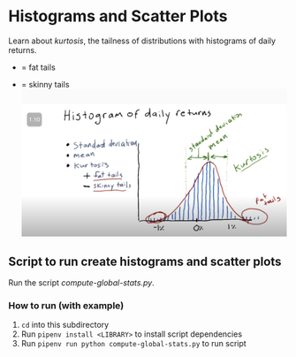 # Histograms and Scatter Plots

Learn about _kurtosis_, the tailness of distributions with histograms of daily returns.

- = fat tails

* = skinny tails
  ![alt text](image.png)

## Script to run create histograms and scatter plots

Run the script _compute-global-stats.py_.

### How to run (with example)

1. `cd` into this subdirectory
2. Run `pipenv install <LIBRARY>` to install script dependencies
3. Run `pipenv run python compute-global-stats.py` to run script
